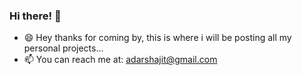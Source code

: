 ### Hi there! 👋

<!--
**adarshajit/adarshajit** is a ✨ _special_ ✨ repository because its `README.md` (this file) appears on your GitHub profile.-->

- 😄 Hey thanks for coming by, this is where i will be posting all my personal projects...
- 📫 You can reach me at: adarshajit@gmail.com

